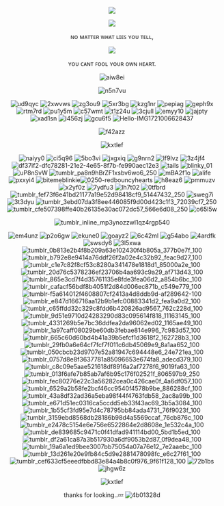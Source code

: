 <p align="center"> <img src="https://github.com/user-attachments/assets/ee46c5e9-b9fe-425b-b80f-ebf4278590a3"/>



<p align="center"> <img src="https://github.com/user-attachments/assets/6e8a1362-974b-4ed1-a5ac-0bb7c09c0f01"/>

<div align="center">

ɴᴏ ᴍᴀᴛᴛᴇʀ ᴡʜᴀᴛ ʟɪᴇꜱ ʏᴏᴜ ᴛᴇʟʟ,

<p align="center"> <img src="https://github.com/user-attachments/assets/c5512977-ec5f-4729-92c9-8576dc01e2ea"/>

<div align="center">
 
ʏᴏᴜ ᴄᴀɴᴛ ꜰᴏᴏʟ ʏᴏᴜʀ ᴏᴡɴ ʜᴇᴀʀᴛ.

![aiw8ei](https://github.com/user-attachments/assets/cb34be6e-aa96-479c-952c-c6ded7f04002)


![n5n7vu](https://github.com/user-attachments/assets/c1815811-4cb9-4ae9-a042-27875aaa2285)
 

![ud9qyc](https://github.com/user-attachments/assets/de5c467f-bac7-48f1-b43b-4fce43e053aa)
![2xwvws](https://github.com/user-attachments/assets/a6294b87-0627-4b45-8088-cc286543589c)
![zg3ou9](https://github.com/user-attachments/assets/c25a8f7a-5a95-452b-9c05-623b16e5416d)
![5xr3bg](https://github.com/user-attachments/assets/7bb7f4ab-a675-443c-905c-e3813949f746)
![kzg1nr](https://github.com/user-attachments/assets/8941ba92-137a-405d-927b-cb5eef32e3bb)
![pepiag](https://github.com/user-attachments/assets/f4ca2606-32b7-4de1-85a2-192b70c18bcf)
![geph9x](https://github.com/user-attachments/assets/dfb16f4f-71dd-4754-a223-fa2b7930d917)
![rtm7rd](https://github.com/user-attachments/assets/54563ef1-07d7-409b-a8fe-da0b5b13fcf3)
![pu1y5m](https://github.com/user-attachments/assets/ea3dafc2-c27e-4c0a-b18b-60f355cfd2bd)
![c57wmt](https://github.com/user-attachments/assets/8203fc5f-b4b6-4349-8aed-eef17696dbda)
![t1z24u](https://github.com/user-attachments/assets/56075903-3207-4aff-b5be-ef285c4220ec)
![3cjull](https://github.com/user-attachments/assets/dcd89fb8-6f82-4cd0-9bc9-a2f5b4e93c4d)
![emyy10](https://github.com/user-attachments/assets/6a22d06c-5a4e-4499-b2f6-18c41ee7f1eb)
![jajpty](https://github.com/user-attachments/assets/a7710ee0-a18f-447f-b8da-4a9c13985c55)
![xad1sn](https://github.com/user-attachments/assets/e1a3e9ea-d0d9-4a90-9a17-e16624f1333d)
![i456zj](https://github.com/user-attachments/assets/192804c9-97ee-421c-a44a-0a2a4dca58f1)
![gcu6f5](https://github.com/user-attachments/assets/3cbca1d6-d586-473d-808d-2f5d3894fa3b)
![Hello-IMG1721006628437](https://github.com/user-attachments/assets/95a7c802-0b47-4738-a9ed-e92925c14cc6)


![f42azz](https://github.com/user-attachments/assets/71bf7185-7545-481b-afe1-dbf58db27458)

![kxtlef](https://github.com/user-attachments/assets/ec4484e6-b494-4d6f-bc25-e6e0f4d169a5)



![naiyy0](https://github.com/user-attachments/assets/52f97dd5-334c-46cf-ba6a-a4cd83fea290)
![ci5q96](https://github.com/user-attachments/assets/b092c8f7-e7a3-4b54-834c-7ff955a8dbca)
![5bo3vi](https://github.com/user-attachments/assets/b057f1b8-4fbc-4ac8-9ba7-ee03711433d9)
![jxgxiq](https://github.com/user-attachments/assets/73914348-2092-4391-908d-9da44f5e78f8)
![g9nrn2](https://github.com/user-attachments/assets/f2dfde1e-0e5e-41b7-8ff9-094099c45f6d)
![lf9lvz](https://github.com/user-attachments/assets/1806b348-9aaa-4e74-a1d4-baf44cd3e74e)
![3z4jf4](https://github.com/user-attachments/assets/925b3283-2bfb-4c4b-b554-29d5f7c0520d)![df37if2-dfc78281-21e2-4e65-8f7b-fe990aec12e3](https://github.com/user-attachments/assets/b1b52d99-f385-4d30-bc78-5f677c8d21c8)
![tails](https://github.com/user-attachments/assets/923fd96d-8134-4162-a483-19397d9540a9)
![blinky_01](https://github.com/user-attachments/assets/eb8a0614-30a2-429a-bc7c-6b31d2a3c131)
![uP8nSvW](https://github.com/user-attachments/assets/c89467a7-fa19-4b55-a9d4-075dc5caed7e)
![tumblr_pa8n9hBrZF1xsbv6wo6_250](https://github.com/user-attachments/assets/9d5ac4df-1992-4892-b33a-736567ec7c94)
![mBA2f1o](https://github.com/user-attachments/assets/4522213d-3a26-4c6a-aea2-d3407664d0c0)
![alife](https://github.com/user-attachments/assets/e317b823-396f-494c-8b30-aadbed3b44fb)
![pxxyi4](https://github.com/user-attachments/assets/25319278-5c38-4a23-8583-52f22447c425)
![bitemeblinkie](https://github.com/user-attachments/assets/7681b6a7-d013-4ad4-8f1f-e5217fae9604)![0250-redbouncyhearts](https://github.com/user-attachments/assets/75fa1a5c-e362-494b-b50d-91de87ecd287)
![h8eaz6](https://github.com/user-attachments/assets/307f182b-8911-439d-9c6b-719f1a2296f0)
![pmmuzv](https://github.com/user-attachments/assets/18a4801a-0787-47b0-8f5f-bb17c6886d6d)
![x2yf0z](https://github.com/user-attachments/assets/60d1a0d6-444a-4403-aceb-660626b7a77d)
![7ydfu3](https://github.com/user-attachments/assets/ef469804-997b-4ddc-b018-70923cb87907)
![lh7t02](https://github.com/user-attachments/assets/8ad0a73e-74f3-4acf-9432-6d122b22cbeb)
![0tfbrd](https://github.com/user-attachments/assets/8c7b306a-2e99-48db-a25d-6b0f2aae4002)
![tumblr_fef73f6e41bd21177a19e52d98418cf9_51447432_250](https://github.com/user-attachments/assets/87aabbd2-1693-4c9f-8c67-6641e43fced1)
![sweg7i](https://github.com/user-attachments/assets/6dfac2af-0721-48e3-930b-4dacf7691e33)
![3t3dyu](https://github.com/user-attachments/assets/f06e3127-37e9-44b8-97f1-5df2a734879b)
![tumblr_3ebd07da3f8ee446085f9d00d423c1f3_72039cf7_250](https://github.com/user-attachments/assets/7aba334d-8592-42f4-8ad5-335e022dd7ea)
![tumblr_cfe507398ffe40b26135e30ac072dc57_566e6d08_250](https://github.com/user-attachments/assets/a0595c37-50b5-4f87-8e67-340f0fda02d6)
![o65l5w](https://github.com/user-attachments/assets/22d6dcec-d002-4ab4-94e6-170cf639344d) 



![tumblr_inline_mp3ynozzwl1qz4rgp540](https://github.com/user-attachments/assets/8817b157-c046-4d9a-9e13-15a26d788af8)



![em4unz](https://github.com/user-attachments/assets/994e57c0-7a3f-431e-96d1-ee7cc3d6721c)
![p2o6gw](https://github.com/user-attachments/assets/bea016ad-3a33-4f0d-b455-6e5497ab590a)
![ekune0](https://github.com/user-attachments/assets/48a2b694-76a9-4dfc-bf47-f8e78e4aa3fb)
![goayz2](https://github.com/user-attachments/assets/804c2a31-2c68-4baa-a585-c1da4e7c07bb)
![6c42ml](https://github.com/user-attachments/assets/a08fdbd5-9431-4ba6-81dc-de16023de370)
![g54abo](https://github.com/user-attachments/assets/ec48d21c-80b5-4dba-9b8e-ea91088d4da5)
![4ardfk](https://github.com/user-attachments/assets/b5231416-0752-45ae-8b47-e9d11dd9791a)
![swsdy6](https://github.com/user-attachments/assets/266641a9-ad34-485c-afd1-7b2c825db079)
![3l5xwa](https://github.com/user-attachments/assets/abab5cf7-f8b5-4994-978e-e3ade26696f6)
![tumblr_0b813e2b4f8b209a63e102430f4b805a_377b0e7f_100](https://github.com/user-attachments/assets/c1363d24-b284-4e2b-b79a-5b3db40bf0d9)
![tumblr_b792e8e9414a76ddf26f2a02e4c32b92_feac9d27_100](https://github.com/user-attachments/assets/3fe5ee04-f078-460a-8834-9995f70f3722)
![tumblr_c1e7c82f8cf53c8280a341478e1818d1_85000a2e_100](https://github.com/user-attachments/assets/f51f7898-c29f-4dfc-9b1d-8e3cf943eef9)
![tumblr_20d76c5378236ef23706b4aa693c9a29_af713d43_100](https://github.com/user-attachments/assets/02d57a47-46eb-4981-8070-1fabd7ce2218)
![tumblr_865e3cd7f4d35761135e8fde3fea06d2_a854b6bc_100](https://github.com/user-attachments/assets/6001bac3-4440-46ac-ba12-332f2608e20c)
![tumblr_cafacf56bdf8b4051f2d84d006ec871b_c549e779_100](https://github.com/user-attachments/assets/9fb40729-0c45-4b19-9267-041e8e45a2b3)
![tumblr-f5a614012f4608807cf2413a4d8ddb9d-af289642-100](https://github.com/user-attachments/assets/28ee0504-7c46-4680-a38d-4042c5ea028b)
![tumblr_e847d166716aa12b9b1efc00883341d2_fea9a0d2_100](https://github.com/user-attachments/assets/f908f87d-925f-4c7c-b3ea-12fb92390afa)
![tumblr_c65ffdd32c329c8fdd6b420826ad9567_762c228d_100](https://github.com/user-attachments/assets/e37f42a2-396f-4ef2-897a-11e6d6b4d809)
![tumblr_9d51e9710d24283290d83c095614f818_11163145_100](https://github.com/user-attachments/assets/a737adc4-2a34-4d36-86e8-e26b798eecdf)
![tumblr_4331269b5e7bc36ddfea2da96062ed02_1165ae49_100](https://github.com/user-attachments/assets/8be54b62-d380-4084-920c-4a2a8d67daf6)
![tumblr_1a97caff08029be60db3febae814e996_7c983d57_100](https://github.com/user-attachments/assets/7ea48d0e-49fd-4f8a-b6e5-2a99406de810)
![tumblr_665c60d60bd4b41a39b5efcf1d3618f2_162728b3_100](https://github.com/user-attachments/assets/46291d4f-f340-462d-932d-b62d01fae063)
![tumblr_29fb0a6e64cf7fcf7f011c6db45069e9_8a1aa652_100](https://github.com/user-attachments/assets/82eb5421-fe35-474a-be42-74bd5f5355d7)
![tumblr_050cbcb23d9707e52a81947c694448e6_24e721ea_100](https://github.com/user-attachments/assets/b4371f28-a920-48e2-a13b-23c2db6eadcd)
![tumblr_0757d8e8f3637781a85096653e674fa8_adecd379_100](https://github.com/user-attachments/assets/a7c7d3a6-2d9f-43f8-9c69-ddebe2dbc890)
![tumblr_c8c09e5aae521618df8916a2af7278f6_9019fa63_100](https://github.com/user-attachments/assets/bbfad7a0-c0ab-4272-8a19-fad9165ee3d2)
![tumblr_013f6afe7b85ab7af6b95c176f02521f_806597b9_250](https://github.com/user-attachments/assets/277e9e38-843d-4261-a74e-0f5c604f8338)
![tumblr_fec80276e22c3a56282cea0c426cae0f_4a6df057_100](https://github.com/user-attachments/assets/ad6fcd55-0748-4e71-940b-67c49c7372c3)
![tumblr_6529a2b58fe2bcf46cc9540f4578b9be_886288cf_100](https://github.com/user-attachments/assets/dec779a0-52de-4e1f-9f31-54ac4cadb24a)
![tumblr_43a8df32ad36a5eba98f44f4763fdb58_2ac8a99b_100](https://github.com/user-attachments/assets/26fd6991-df15-4a98-8ff4-8936739ce3d9)
![tumblr_e671d51ec0316ca5ccdd5eb33f43ac69_3b5a3084_100](https://github.com/user-attachments/assets/143eb803-894f-414a-b09b-336bd2915a2e)
![tumblr_1b55cf3fd95e7d4c78795bb84ada4731_76f9023f_100](https://github.com/user-attachments/assets/2ae778cc-b14d-447f-a662-7beb87fa05c9)
![tumblr_3159ebd8568db28186b98d4a5569ccaf_76cb876c_100](https://github.com/user-attachments/assets/fde0deed-b0d7-419e-a84f-e45aacab901a)
![tumblr_e2478c5154e6e756e6522864e2d8608e_1e532c4a_100](https://github.com/user-attachments/assets/2d6b6602-0c0b-4f7d-acce-fa1d2e10a79b)
![tumblr_de839685c9471c0f41dfad941114bd00_5bd1b5ed_100](https://github.com/user-attachments/assets/a3cf26b4-ce98-4e4e-8de0-11586376ed49)
![tumblr_df2a61ca87a3b517930a6df9053b2d87_0f9dea48_100](https://github.com/user-attachments/assets/352577a2-56ec-4433-b13e-5051aa300eab)
![tumblr_19a6a1ed9bee3007bb75054a07a76e12_7e2aaebc_100](https://github.com/user-attachments/assets/4c3ea037-dce1-497c-958b-af9cce4a02de)
![tumblr_13d261e20e9fb84c5d9e2881478098fc_e6c27f61_100](https://github.com/user-attachments/assets/a247b4f3-17da-496a-b98e-e5e13ea40181)
![tumblr_cef633cf5eeedfbbd83e84a4b8c0f976_9f61f128_100](https://github.com/user-attachments/assets/363bb0e0-7053-48a4-aa8a-58a81bd10045)
![72b1bs](https://github.com/user-attachments/assets/929cb5be-9a9c-40b9-bc30-c8c61128d2bb)
![jhgw6z](https://github.com/user-attachments/assets/bc4b01b9-e427-4e73-a2de-404abb5bab93)


![kxtlef](https://github.com/user-attachments/assets/2d22ecbc-d70c-4a17-87c4-5be9fc3fa4f7)



 thanks for looking..💤
![4b01328d](https://github.com/user-attachments/assets/d2748fd4-6b4b-4b65-96ad-37f57655c6ed)

